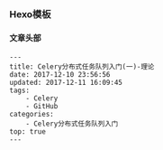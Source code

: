 ### Hexo模板


#### 文章头部

```
---
title: Celery分布式任务队列入门(一)-理论
date: 2017-12-10 23:56:56
updated: 2017-12-11 16:09:45
tags:
    - Celery
    - GitHub
categories: 
    - Celery分布式任务队列入门
top: true
---
```

